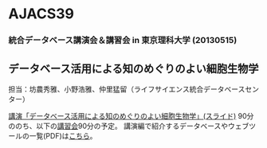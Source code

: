 # AJACS39
### 統合データベース講演会＆講習会 in 東京理科大学 (20130515)

## データベース活用による知のめぐりのよい細胞生物学

担当：坊農秀雅、小野浩雅、仲里猛留（ライフサイエンス統合データベースセンター）

[講演「データベース活用による知のめぐりのよい細胞生物学」(スライド)](http://www.slideshare.net/sayamatcher/ss-21162664) 90分ののち、以下の[講習会](01_seminar)90分の予定。 講演編で紹介するデータベースやウェブツールの一覧(PDF)は[こちら](130515DBTable.pdf)。
